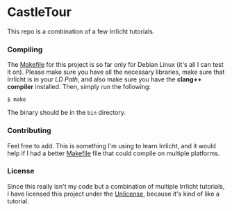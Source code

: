 CastleTour
==========

This repo is a combination of a few Irrlicht tutorials.

### Compiling
The [Makefile](/Makefile) for this project is so far only for Debian Linux (it's all I can test it on). Please make sure you have all the necessary libraries, make sure that Irrlicht is in your _LD Path_, and also make sure you have the __clang++ compiler__ installed. Then, simply run the following:
```
$ make
```
The binary should be in the ```bin``` directory.

### Contributing
Feel free to add. This is something I'm using to learn Irrlicht, and it would help if I had a better [Makefile](/Makefile) file that could compile on multiple platforms.

### License
Since this really isn't my code but a combination of multiple Irrlicht tutorials, I have licensed this project under the [Unlicense](/LICENSE), because it's kind of like a tutorial.
